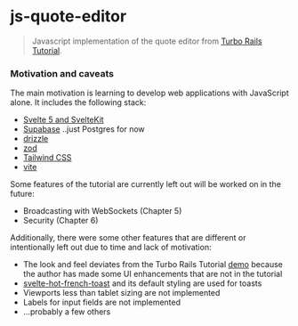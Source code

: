 # js-quote-editor

> Javascript implementation of the quote editor from [Turbo Rails Tutorial](https://www.hotrails.dev/turbo-rails).

### Motivation and caveats

The main motivation is learning to develop web applications with JavaScript alone. It includes the following stack:

* [Svelte 5 and SvelteKit](https://svelte.dev/)
* [Supabase](https://supabase.com/) ..just Postgres for now
* [drizzle](https://orm.drizzle.team/)
* [zod](https://zod.dev/)
* [Tailwind CSS](https://tailwindcss.com/)
* [vite](https://vite.dev/)

Some features of the tutorial are currently left out will be worked on in the future:

* Broadcasting with WebSockets (Chapter 5)
* Security (Chapter 6)

Additionally, there were some other features that are different or intentionally left out due to time and lack of motivation:

* The look and feel deviates from the Turbo Rails Tutorial [demo](https://www.hotrails.dev/quotes) because the author has made some UI enhancements that are not in the tutorial
* [svelte-hot-french-toast](https://github.com/babakfp/svelte-hot-french-toast) and its default styling are used for toasts
* Viewports less than tablet sizing are not implemented
* Labels for input fields are not implemented
* ...probably a few others

